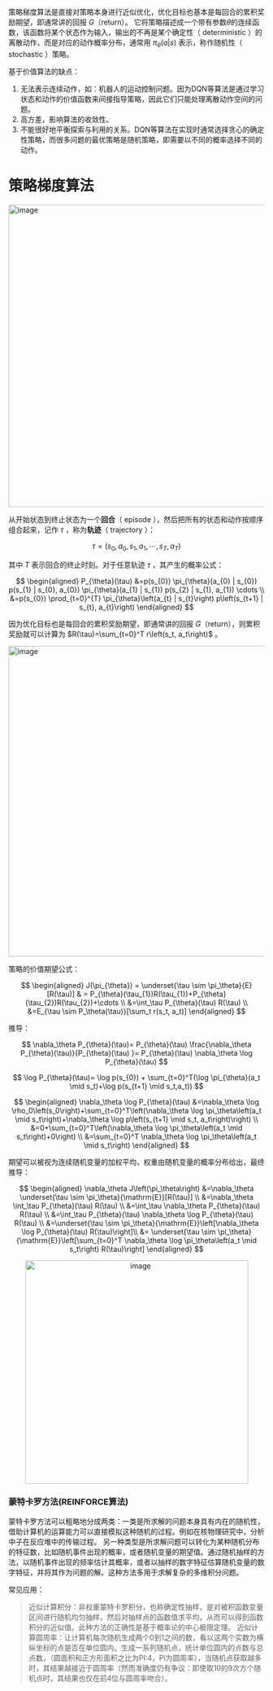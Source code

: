 策略梯度算法是直接对策略本身进行近似优化，优化目标也基本是每回合的累积奖励期望，即通常讲的回报 $G$（return）。 它将策略描述成一个带有参数$\theta$的连续函数，该函数将某个状态作为输入，输出的不再是某个确定性（ $\text{deterministic}$ ）的离散动作，而是对应的动作概率分布，通常用 $\pi_{\theta}(a|s)$ 表示，称作随机性（ $\text{stochastic}$ ）策略。

基于价值算法的缺点：
1. 无法表示连续动作，如：机器人的运动控制问题。因为DQN等算法是通过学习状态和动作的价值函数来间接指导策略，因此它们只能处理离散动作空间的问题。
2. 高方差，影响算法的收敛性。
3. 不能很好地平衡探索与利用的关系。DQN等算法在实现时通常选择贪心的确定性策略，而很多问题的最优策略是随机策略，即需要以不同的概率选择不同的动作。

# 策略梯度算法

<img width="594" alt="image" src="https://github.com/superkong001/learning_in_datawhale/assets/37318654/db90d957-b21f-44b7-a00d-710c41e13a85">

从开始状态到终止状态为一个**回合**（ $\text{episode}$ ），然后把所有的状态和动作按顺序组合起来，记作 $\tau$ ，称为**轨迹**（ $\text{trajectory}$ ）：

$$
\tau=\left(s_0, a_0, s_1, a_1, \cdots, s_T, a_T\right)
$$

其中 $T$ 表示回合的终止时刻。对于任意轨迹 $\tau$ ，其产生的概率公式：

$$
\begin{aligned}
P_{\theta}(\tau)
&=p(s_{0}) \pi_{\theta}(a_{0} | s_{0}) p(s_{1} | s_{0}, a_{0}) \pi_{\theta}(a_{1} | s_{1}) p(s_{2} | s_{1}, a_{1}) \cdots \\
&=p(s_{0}) \prod_{t=0}^{T} \pi_{\theta}\left(a_{t} | s_{t}\right) p\left(s_{t+1} | s_{t}, a_{t}\right)
\end{aligned}
$$

因为优化目标也是每回合的累积奖励期望，即通常讲的回报 $G$（return），则累积奖励就可以计算为 $R(\tau)=\sum_{t=0}^T r\left(s_t, a_t\right)$ 。

<img width="610" alt="image" src="https://github.com/superkong001/learning_in_datawhale/assets/37318654/528280cb-e8d8-4805-b143-b6c41aee999d">

策略的价值期望公式：

$$
\begin{aligned}
J(\pi_{\theta}) = \underset{\tau \sim \pi_\theta}{E}[R(\tau)] 
& = P_{\theta}(\tau_{1})R(\tau_{1})+P_{\theta}(\tau_{2})R(\tau_{2})+\cdots \\
&=\int_\tau P_{\theta}(\tau) R(\tau) \\ 
&=E_{\tau \sim P_\theta(\tau)}[\sum_t r(s_t, a_t)] 
\end{aligned}
$$

推导：

$$
\nabla_\theta P_{\theta}(\tau)= P_{\theta}(\tau) \frac{\nabla_\theta P_{\theta}(\tau)}{P_{\theta}(\tau) }= P_{\theta}(\tau) \nabla_\theta \log P_{\theta}(\tau)
$$

$$
\log P_{\theta}(\tau)= \log p(s_{0})  +  \sum_{t=0}^T(\log \pi_{\theta}(a_t \mid s_t)+\log p(s_{t+1} \mid s_t,a_t))
$$

$$
\begin{aligned}
\nabla_\theta \log P_{\theta}(\tau) &=\nabla_\theta \log \rho_0\left(s_0\right)+\sum_{t=0}^T\left(\nabla_\theta \log \pi_\theta\left(a_t \mid s_t\right)+\nabla_\theta \log p\left(s_{t+1} \mid s_t, a_t\right)\right) \\
&=0+\sum_{t=0}^T\left(\nabla_\theta \log \pi_\theta\left(a_t \mid s_t\right)+0\right) \\
&=\sum_{t=0}^T \nabla_\theta \log \pi_\theta\left(a_t \mid s_t\right)
\end{aligned}
$$

期望可以被视为连续随机变量的加权平均，权重由随机变量的概率分布给出，最终推导：

$$
\begin{aligned}
\nabla_\theta J\left(\pi_\theta\right) &=\nabla_\theta \underset{\tau \sim \pi_\theta}{\mathrm{E}}[R(\tau)] \\
&=\nabla_\theta \int_\tau P_{\theta}(\tau) R(\tau) \\
&=\int_\tau \nabla_\theta P_{\theta}(\tau) R(\tau) \\
&=\int_\tau P_{\theta}(\tau) \nabla_\theta \log P_{\theta}(\tau) R(\tau) \\
&=\underset{\tau \sim \pi_\theta}{\mathrm{E}}\left[\nabla_\theta \log P_{\theta}(\tau) R(\tau)\right]\\
&= \underset{\tau \sim \pi_\theta}{\mathrm{E}}\left[\sum_{t=0}^T \nabla_\theta \log \pi_\theta\left(a_t \mid s_t\right) R(\tau)\right]
\end{aligned}
$$

<div align=center>
<img width="439" alt="image" src="https://github.com/superkong001/learning_in_datawhale/assets/37318654/85c5974d-3160-42c2-86a1-4f5b9f3bb805">
</div>

### 蒙特卡罗方法(REINFORCE算法)

蒙特卡罗方法可以粗略地分成两类：一类是所求解的问题本身具有内在的随机性，借助计算机的运算能力可以直接模拟这种随机的过程。例如在核物理研究中，分析中子在反应堆中的传输过程。
另一种类型是所求解问题可以转化为某种随机分布的特征数，比如随机事件出现的概率，或者随机变量的期望值。通过随机抽样的方法，以随机事件出现的频率估计其概率，或者以抽样的数字特征估算随机变量的数字特征，并将其作为问题的解。这种方法多用于求解复杂的多维积分问题。

常见应用：
> 近似计算积分：非权重蒙特卡罗积分，也称确定性抽样，是对被积函数变量区间进行随机均匀抽样，然后对抽样点的函数值求平均，从而可以得到函数积分的近似值。此种方法的正确性是基于概率论的中心极限定理。
> 近似计算圆周率：让计算机每次随机生成两个0到1之间的数，看以这两个实数为横纵坐标的点是否在单位圆内。生成一系列随机点，统计单位圆内的点数与总点数，（圆面积和正方形面积之比为PI:4，PI为圆周率），当随机点获取越多时，其结果越接近于圆周率（然而准确度仍有争议：即使取10的9次方个随机点时，其结果也仅在前4位与圆周率吻合）。



